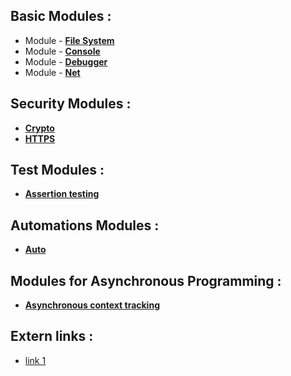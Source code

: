 ## Basic Modules :
* Module - **[File System](#)**
* Module - **[Console](#)**
* Module - **[Debugger](#)**
* Module - **[Net](#)**

## Security Modules :
* **[Crypto](#)**
* **[HTTPS](#)**

## Test Modules :
* **[Assertion testing](#)**

## Automations Modules :
* **[Auto](#)**

## Modules for Asynchronous Programming :
* **[Asynchronous context tracking](#)**

## Extern links :
* [link 1](#)
